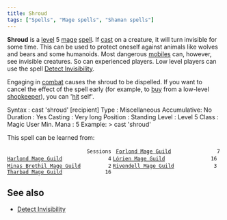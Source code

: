 ```yaml
---
title: Shroud
tags: ["Spells", "Mage spells", "Shaman spells"]
---
```

**Shroud** is a [level](level "wikilink") 5 [mage](mage "wikilink")
[spell](spell "wikilink"). If [cast](cast "wikilink") on a creature, it
will turn invisible for some time. This can be used to protect oneself
against animals like wolves and bears and some humanoids. Most dangerous
[mobiles](mobile "wikilink") can, however, see invisible creatures. So
can experienced players. Low level players can use the spell [Detect
Invisibility](Detect_Invisibility "wikilink").

Engaging in [combat](combat "wikilink") causes the shroud to be
dispelled. If you want to cancel the effect of the spell early (for
example, to [buy](buy "wikilink") from a low-level
[shopkeeper](shop "wikilink")), you can '[hit](hit "wikilink") self'.

Syntax : cast 'shroud' \[recipient\] Type : Miscellaneous Accumulative:
No Duration : Yes Casting : Very long Position : Standing Level : Level
5 Class : Magic User Min. Mana : 5 Example: \> cast 'shroud'

This spell can be learned from:

`                          Sessions `
[`Forlond Mage Guild`](Forlond_Mage_Guild "wikilink")`               7`
[`Harlond Mage Guild`](Harlond_Mage_Guild "wikilink")`               4`
[`Lórien Mage Guild`](Lórien_Mage_Guild "wikilink")`               16`
[`Minas Brethil Mage Guild`](Minas_Brethil_Mage_Guild "wikilink")`         2`
[`Rivendell Mage Guild`](Rivendell_Mage_Guild "wikilink")`             3`
[`Tharbad Mage Guild`](Tharbad_Mage_Guild "wikilink")`              16`

## See also

- [Detect Invisibility](Detect_Invisibility "wikilink")
  